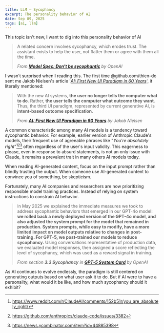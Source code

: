 ```yaml
---
title: LLM — Sycophancy
excerpt: The personality behavior of AI
date: Sep 09, 2025
tags: [ai, llm]
---
```


This topic isn't new, I want to dig into this personality behavior of AI

> A related concern involves sycophancy, which erodes trust. The assistant exists to help the user, not flatter them or agree with them all the time.
>
> *From [**Model Spec: Don't be sycophantic**](https://model-spec.openai.com/2025-04-11.html#avoid_sycophancy) by OpenAI*

I wasn't surprised when I reading this. The first time @github.com/thien-do sent me Jakob Nielsen's article '[*AI: First New UI Paradigm in 60 Years*](https://www.nngroup.com/articles/ai-paradigm/)', it literally mentioned:

> With the new AI systems, **the user no longer tells the computer what to do**. Rather, **the user tells the computer what outcome they want**. Thus, the third UI paradigm, represented by current generative AI, is **intent-based outcome specification**.
>
> *From [**AI: First New UI Paradigm in 60 Years**](https://www.nngroup.com/articles/ai-paradigm/) by Jakob Nielsen*

A common characteristic among many AI models is a tendency toward sycophantic behavior. For example, earlier version of Anthropic Claude's models, their frequent use of agreeable phrases like "*You're absolutely right*"[^1][^2][^3] often regardless of the user's input validity. This eagerness to please, even in response to absurd statements, is not an only issue with Claude, it remains a prevalent trait in many others AI models today.

[^1]: https://www.reddit.com/r/ClaudeAI/comments/152b51r/you_are_absolutely_right/
[^2]: https://github.com/anthropics/claude-code/issues/3382
[^3]: https://news.ycombinator.com/item?id=44885398

When reading AI-generated content, focus on the input prompt rather than blindly trusting the output. When someone use AI-generated content to convince you of something, be skepticism.

Fortunately, many AI companies and researchers are now prioritizing responsible model training practices. Instead of relying on system instructions to constrain AI behavior.

> In May 2025 we explained the immediate measures we took to address sycophantic behaviors that emerged in our GPT-4o model: **we rolled back a newly deployed version of the GPT-4o model, and also adjusted the system prompt for the model that remained in production. System prompts, while easy to modify, have a more limited impact on model outputs relative to changes in post-training. For GPT-5, we post-trained our models to reduce sycophancy.** Using conversations representative of production data, we evaluated model responses, then assigned a score reflecting the level of sycophancy, which was used as a reward signal in training.
>
> *From section **3.3 Sycophancy** in [**GPT-5 System Card**](https://cdn.openai.com/gpt-5-system-card.pdf) by OpenAI*

As AI continues to evolve endlessly, the paradigm is still centered on generating outputs based on what user ask it to do. But if AI were to have a personality, what would it be like, and how much sycophancy should it exhibit?

[^1]: https://www.reddit.com/r/ClaudeAI/comments/152b51r/you_are_absolutely_right/
[^2]: https://github.com/anthropics/claude-code/issues/3382
[^3]: https://news.ycombinator.com/item?id=44885398
